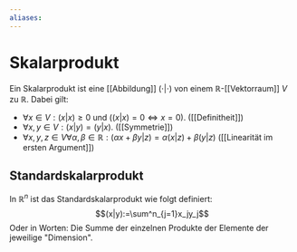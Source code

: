 ```yaml
---
aliases: 
---
```

# Skalarprodukt
Ein Skalarprodukt ist eine [[Abbildung]] $(\cdot |\cdot)$ von einem $\mathbb{R}$-[[Vektorraum]] $V$ zu $\mathbb{R}$.
Dabei gilt:
- $\forall x\in V:(x|x)\geq 0$ und $((x|x)=0\Leftrightarrow x=0)$. ([[Definitheit]])
- $\forall x,y \in V: (x|y) = (y|x).$ ([[Symmetrie]])
- $\forall x,y,z \in V \forall \alpha, \beta \in \mathbb{R}: (\alpha x+\beta y|z)=\alpha (x|z)+\beta (y|z)$ ([[Linearität im ersten Argument]])

## Standardskalarprodukt
In $\mathbb{R}^n$ ist das Standardskalarprodukt wie folgt definiert:
$$(x|y):=\sum^n_{j=1}x_jy_j$$
Oder in Worten: Die Summe der einzelnen Produkte der Elemente der jeweilige "Dimension".